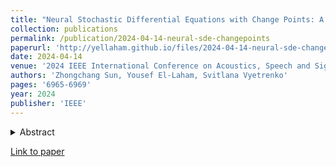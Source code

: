 ```yaml
---
title: "Neural Stochastic Differential Equations with Change Points: A Generative Adversarial Approach"
collection: publications
permalink: /publication/2024-04-14-neural-sde-changepoints
paperurl: 'http://yellaham.github.io/files/2024-04-14-neural-sde-changepoints.pdf'
date: 2024-04-14
venue: '2024 IEEE International Conference on Acoustics, Speech and Signal Processing (ICASSP)' 
authors: 'Zhongchang Sun, Yousef El-Laham, Svitlana Vyetrenko'
pages: '6965-6969'
year: 2024
publisher: 'IEEE'
---
```


<details>
<summary>Abstract</summary>
<br>
Stochastic differential equations (SDEs) have been widely used to model real world random phenomena. 
Existing works mainly focus on the case where the time series is modeled by a single SDE, which might be restrictive 
for modeling time series with distributional shift. In this work, we propose a change point detection algorithm for
time series modeled as neural SDEs. Given a time series dataset, the proposed method jointly learns the unknown change 
points and the parameters of distinct neural SDE models corresponding to each change point. Specifically, the SDEs are 
learned under the framework of generative adversarial networks (GANs) and the change points are detected based on the 
output of the GAN discriminator in a forward pass. Numerical results on both synthetic and real datasets are provided 
to validate the performance of the algorithm in comparison to classical change point detection benchmarks, standard 
GAN-based neural SDEs, and other state-of-the-art deep generative models for time series data
</details>

[Link to paper](http://yellaham.github.io/files/2024-04-14-neural-sde-changepoints.pdf)